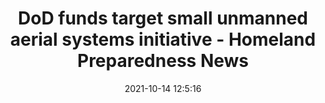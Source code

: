 ---
"title": "DoD funds target small unmanned aerial systems initiative - Homeland Preparedness News"
"date": "2021-10-14 12:5:16"
"feed_name": "GOOGLENEWSINDUSTRIAL"
"feed_website": "https://news.google.com/search?q=industrial%2Bincident&hl=en-US&gl=US&ceid=US:en"
"feed_rss": "https://news.google.com/rss/search?q=industrial%2Bincident&hl=en-US&gl=US&ceid=US:en"
"link": "https://homelandprepnews.com/stories/74281-dod-funds-target-small-unmanned-aerial-systems-initiative/"
"source": "{'href': 'https://homelandprepnews.com', 'title': 'Homeland Preparedness News'}"
"file": "_posts/2021-1-1-dfb8b0c3b38dff0815aec814b29721fd45457455.md"
"accident": "0"
"drilling": "0"
"dead": "0"
"injured": "0"
"arrested": "0"
"place": "unknown place"
"where": "unknown site"
"causes": "unknown"
"place_uri": "unknown place"
---